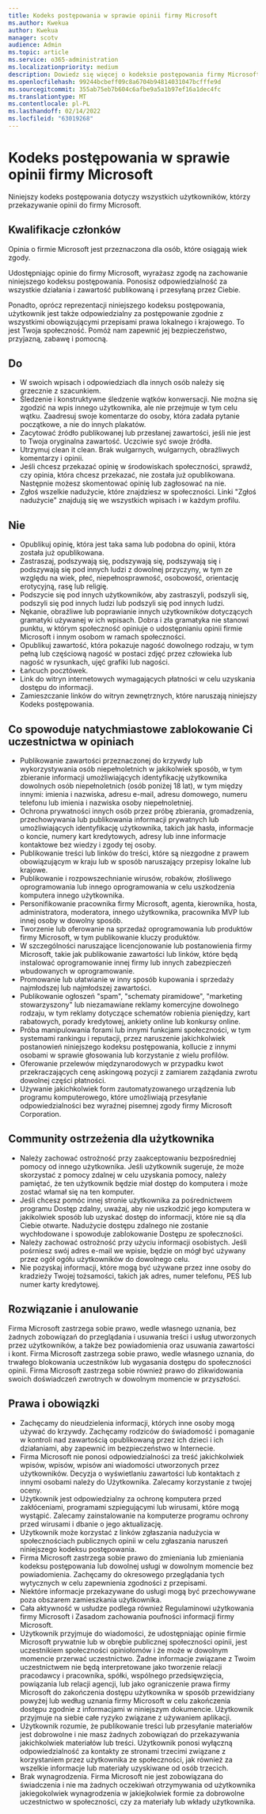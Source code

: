 ```yaml
---
title: Kodeks postępowania w sprawie opinii firmy Microsoft
ms.author: Kwekua
author: Kwekua
manager: scotv
audience: Admin
ms.topic: article
ms.service: o365-administration
ms.localizationpriority: medium
description: Dowiedz się więcej o kodeksie postępowania firmy Microsoft na temat  przysyłanych przez Ciebie opinii.
ms.openlocfilehash: 99244bcbeff09c8a6704b94814031047bcfffe9d
ms.sourcegitcommit: 355ab75eb7b604c6afbe9a5a1b97ef16a1dec4fc
ms.translationtype: MT
ms.contentlocale: pl-PL
ms.lasthandoff: 02/14/2022
ms.locfileid: "63019268"
---
```

# <a name="microsoft-feedback-code-of-conduct"></a>Kodeks postępowania w sprawie opinii firmy Microsoft

Niniejszy kodeks postępowania dotyczy wszystkich użytkowników, którzy przekazywanie opinii do firmy Microsoft.

## <a name="member-qualifications"></a>Kwalifikacje członków

Opinia o firmie Microsoft jest przeznaczona dla osób, które osiągają wiek zgody.

Udostępniając opinie do firmy Microsoft, wyrażasz zgodę na zachowanie niniejszego kodeksu postępowania. Ponosisz odpowiedzialność za wszystkie działania i zawartość publikowaną i przesyłaną przez Ciebie.

Ponadto, oprócz reprezentacji niniejszego kodeksu postępowania, użytkownik jest także odpowiedzialny za postępowanie zgodnie z wszystkimi obowiązującymi przepisami prawa lokalnego i krajowego. To jest Twoja społeczność. Pomóż nam zapewnić jej bezpieczeństwo, przyjazną, zabawę i pomocną.

## <a name="do"></a>Do

- W swoich wpisach i odpowiedziach dla innych osób należy się grzecznie z szacunkiem.
- Śledzenie i konstruktywne śledzenie wątków konwersacji. Nie można się zgodzić na wpis innego użytkownika, ale nie przejmuje w tym celu wątku. Zaadresuj swoje komentarze do osoby, która zadała pytanie początkowe, a nie do innych plakatów.
- Zacytować źródło publikowanej lub przesłanej zawartości, jeśli nie jest to Twoja oryginalna zawartość. Uczciwie syć swoje źródła.
- Utrzymuj  clean it clean. Brak wulgarnych, wulgarnych, obraźliwych komentarzy i opinii.
- Jeśli chcesz przekazać opinię w środowiskach społeczności, sprawdź, czy opinia, która chcesz przekazać, nie została już opublikowana.  Następnie możesz skomentować opinię lub zagłosować na nie.
- Zgłoś wszelkie nadużycie, które znajdziesz w społeczności. Linki "Zgłoś nadużycie" znajdują się we wszystkich wpisach i w każdym profilu.

## <a name="dont"></a>Nie

- Opublikuj opinię, która jest taka sama lub podobna do opinii, która została już opublikowana.
- Zastraszaj, podszywają się, podszywają się, podszywają się i podszywają się pod innych ludzi z dowolnej przyczyny, w tym ze względu na wiek, płeć, niepełnosprawność, osobowość, orientację erotycyjną, rasę lub religię.
- Podszycie się pod innych użytkowników, aby zastraszyli, podszyli się, podszyli się pod innych ludzi lub podszyli się pod innych ludzi.
- Nękanie, obraźliwe lub poprawianie innych użytkowników dotyczących gramatyki używanej w ich wpisach. Dobra i zła gramatyka nie stanowi punktu, w którym społeczność opiniuje o udostępnianiu opinii firmie Microsoft i innym osobom w ramach społeczności.
- Opublikuj zawartość, która pokazuje nagość dowolnego rodzaju, w tym pełną lub częściową nagość w postaci zdjęć przez człowieka lub nagość w rysunkach, ujęć grafiki lub nagości.
- Łańcuch pocztówek.
- Link do witryn internetowych wymagających płatności w celu uzyskania dostępu do informacji.
- Zamieszczanie linków do witryn zewnętrznych, które naruszają niniejszy Kodeks postępowania.

## <a name="things-that-will-get-you-immediately-banned-from-participating-in-feedback"></a>Co spowoduje natychmiastowe zablokowanie Ci uczestnictwa w opiniach

- Publikowanie zawartości przeznaczonej do krzywdy lub wykorzystywania osób niepełnoletnich w jakikolwiek sposób, w tym zbieranie informacji umożliwiających identyfikację użytkownika dowolnych osób niepełnoletnich (osób poniżej 18 lat), w tym między innymi: imienia i nazwiska, adresu e-mail, adresu domowego, numeru telefonu lub imienia i nazwiska osoby niepełnoletniej.
- Ochrona prywatności innych osób przez próbę zbierania, gromadzenia, przechowywania lub publikowania informacji prywatnych lub umożliwiających identyfikację użytkownika, takich jak hasła, informacje o koncie, numery kart kredytowych, adresy lub inne informacje kontaktowe bez wiedzy i zgody tej osoby.
- Publikowanie treści lub linków do treści, które są niezgodne z prawem obowiązującym w kraju lub w sposób naruszający przepisy lokalne lub krajowe.
- Publikowanie i rozpowszechnianie wirusów, robaków, złośliwego oprogramowania lub innego oprogramowania w celu uszkodzenia komputera innego użytkownika.
- Personifikowanie pracownika firmy Microsoft, agenta, kierownika, hosta, administratora, moderatora, innego użytkownika, pracownika MVP lub innej osoby w dowolny sposób.
- Tworzenie lub oferowanie na sprzedaż oprogramowania lub produktów firmy Microsoft, w tym publikowanie kluczy produktów.
- W szczególności naruszające licencjonowanie lub postanowienia firmy Microsoft, takie jak publikowanie zawartości lub linków, które będą instalować oprogramowanie innej firmy lub innych zabezpieczeń wbudowanych w oprogramowanie.
- Promowanie lub ułatwianie w inny sposób kupowania i sprzedaży najmłodszej lub najmłodszej zawartości.
- Publikowanie ogłoszeń "spam", "schematy piramidowe", "marketing stowarzyszony" lub niezamawiane reklamy komercyjne dowolnego rodzaju, w tym reklamy dotyczące schematów robienia pieniędzy, kart rabatowych, porady kredytowej, ankiety online lub konkursy online.
- Próba manipulowania forami lub innymi funkcjami społeczności, w tym systemami rankingu i reputacji, przez naruszenie jakichkolwiek postanowień niniejszego kodeksu postępowania, kollucie z innymi osobami w sprawie głosowania lub korzystanie z wielu profilów.
- Oferowanie przelewów międzynarodowych w przypadku kwot przekraczających cenę askingową pozycji z zamiarem zażądania zwrotu dowolnej części płatności.
- Używanie jakichkolwiek form zautomatyzowanego urządzenia lub programu komputerowego, które umożliwiają przesyłanie odpowiedzialności bez wyraźnej pisemnej zgody firmy Microsoft Corporation.

## <a name="community-user-cautions"></a>Community ostrzeżenia dla użytkownika

- Należy zachować ostrożność przy zaakceptowaniu bezpośredniej pomocy od innego użytkownika. Jeśli użytkownik sugeruje, że może skorzystać z pomocy zdalnej w celu uzyskania pomocy, należy pamiętać, że ten użytkownik będzie miał dostęp do komputera i może zostać włamał się na ten komputer.
- Jeśli chcesz pomóc innej stronie użytkownika za pośrednictwem programu Dostęp zdalny, uważaj, aby nie uszkodzić jego komputera w jakikolwiek sposób lub uzyskać dostęp do informacji, które nie są dla Ciebie otwarte. Nadużycie dostępu zdalnego nie zostanie wychłodowane i spowoduje zablokowanie Dostępu ze społeczności.
- Należy zachować ostrożność przy użyciu informacji osobistych. Jeśli pośrniesz swój adres e-mail we wpisie, będzie on mógł być używany przez ogół ogółu użytkowników do dowolnego celu.
- Nie pozyskaj informacji, które mogą być używane przez inne osoby do kradzieży Twojej tożsamości, takich jak adres, numer telefonu, PES lub numer karty kredytowej.

## <a name="termination-and-cancellation"></a>Rozwiązanie i anulowanie

Firma Microsoft zastrzega sobie prawo, wedle własnego uznania, bez żadnych zobowiązań do przeglądania i usuwania treści i usług utworzonych przez użytkowników, a także bez powiadomienia oraz usuwania zawartości i kont. Firma Microsoft zastrzega sobie prawo, wedle własnego uznania, do trwałego blokowania uczestników lub wygasania dostępu do społeczności opinii.  Firma Microsoft zastrzega sobie również prawo do zlikwidowania swoich doświadczeń zwrotnych w dowolnym momencie w przyszłości.

## <a name="rights-and-responsibilities"></a>Prawa i obowiązki

- Zachęcamy do nieudzielenia informacji, których inne osoby mogą używać do krzywdy. Zachęcamy rodziców do świadomość i pomaganie w kontroli nad zawartością opublikowaną przez ich dzieci i ich działaniami, aby zapewnić im bezpieczeństwo w Internecie.
- Firma Microsoft nie ponosi odpowiedzialności za treść jakichkolwiek wpisów, wpisów, wpisów ani wiadomości utworzonych przez użytkowników. Decyzja o wyświetlaniu zawartości lub kontaktach z innymi osobami należy do Użytkownika. Zalecamy korzystanie z twojej oceny.
- Użytkownik jest odpowiedzialny za ochronę komputera przed zakłóceniami, programami szpiegującymi lub wirusami, które mogą wystąpić. Zalecamy zainstalowanie na komputerze programu ochrony przed wirusami i dbanie o jego aktualizację.
- Użytkownik może korzystać z linków zgłaszania nadużycia w społecznościach publicznych opinii w celu zgłaszania naruszeń niniejszego kodeksu postępowania.
- Firma Microsoft zastrzega sobie prawo do zmieniania lub zmieniania kodeksu postępowania lub dowolnej usługi w dowolnym momencie bez powiadomienia. Zachęcamy do okresowego przeglądania tych wytycznych w celu zapewnienia zgodności z przepisami.
- Niektóre informacje przekazywane do usługi mogą być przechowywane poza obszarem zamieszkania użytkownika.
- Cała aktywność w usłudze podlega również Regulaminowi użytkowania firmy Microsoft i Zasadom zachowania poufności informacji firmy Microsoft.
- Użytkownik przyjmuje do wiadomości, że udostępniając opinie firmie Microsoft prywatnie lub w obrębie publicznej społeczności opinii, jest uczestnikiem społeczności opiniołomów i że może w dowolnym momencie przerwać uczestnictwo. Żadne informacje związane z Twoim uczestnictwem nie będą interpretowane jako tworzenie relacji pracodawcy i pracownika, spółki, wspólnego przedsięwzięcia, powiązania lub relacji agencji, lub jako ograniczenie prawa firmy Microsoft do zakończenia dostępu użytkownika w sposób przewidziany powyżej lub według uznania firmy Microsoft w celu zakończenia dostępu zgodnie z informacjami w niniejszym dokumencie. Użytkownik przyjmuje na siebie całe ryzyko związane z używaniem aplikacji.
- Użytkownik rozumie, że publikowanie treści lub przesyłanie materiałów jest dobrowolne i nie masz żadnych zobowiązań do przekazywania jakichkolwiek materiałów lub treści. Użytkownik ponosi wyłączną odpowiedzialność za kontakty ze stronami trzecimi związane z korzystaniem przez użytkownika ze społeczności, jak również za wszelkie informacje lub materiały uzyskiwane od osób trzecich.
- Brak wynagrodzenia. Firma Microsoft nie jest zobowiązana do świadczenia i nie ma żadnych oczekiwań otrzymywania od użytkownika jakiegokolwiek wynagrodzenia w jakiejkolwiek formie za dobrowolne uczestnictwo w społeczności, czy za materiały lub wkłady użytkownika.
